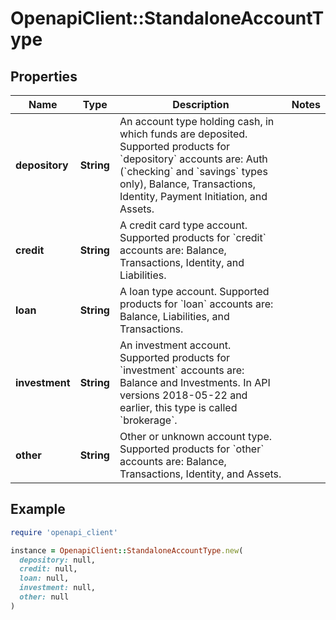# OpenapiClient::StandaloneAccountType

## Properties

| Name | Type | Description | Notes |
| ---- | ---- | ----------- | ----- |
| **depository** | **String** | An account type holding cash, in which funds are deposited. Supported products for &#x60;depository&#x60; accounts are: Auth (&#x60;checking&#x60; and &#x60;savings&#x60; types only), Balance, Transactions, Identity, Payment Initiation, and Assets. |  |
| **credit** | **String** | A credit card type account. Supported products for &#x60;credit&#x60; accounts are: Balance, Transactions, Identity, and Liabilities. |  |
| **loan** | **String** | A loan type account. Supported products for &#x60;loan&#x60; accounts are: Balance, Liabilities, and Transactions. |  |
| **investment** | **String** | An investment account. Supported products for &#x60;investment&#x60; accounts are: Balance and Investments. In API versions 2018-05-22 and earlier, this type is called &#x60;brokerage&#x60;. |  |
| **other** | **String** | Other or unknown account type. Supported products for &#x60;other&#x60; accounts are: Balance, Transactions, Identity, and Assets. |  |

## Example

```ruby
require 'openapi_client'

instance = OpenapiClient::StandaloneAccountType.new(
  depository: null,
  credit: null,
  loan: null,
  investment: null,
  other: null
)
```

